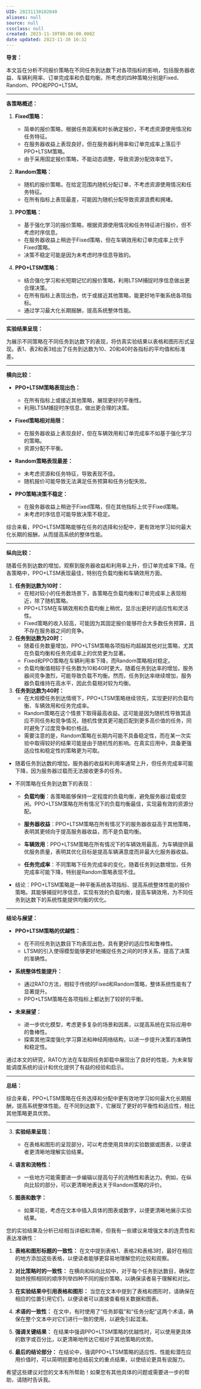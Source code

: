 ```yaml
---
UID: 20231130102040
aliases: null
source: null
cssclass: null
created: 2023-11-30T00:00:00.000Z
date updated: 2023-11-30 16:32
---
```


**导言：**

本文旨在分析不同报价策略在不同任务到达数下对各项指标的影响，包括服务器收益、车辆利用率、订单完成率和负载均衡。所考虑的四种策略分别是Fixed、Random、PPO和PPO+LTSM。

---

**各策略概述：**

1. **Fixed策略：**
   - 简单的报价策略，根据任务距离和时长确定报价，不考虑资源使用情况和任务特征。
   - 在服务器收益上表现良好，但在服务器利用率和订单完成率上落后于PPO+LTSM策略。
   - 由于采用固定报价策略，不能动态调整，导致资源分配效率低下。

2. **Random策略：**
   - 随机的报价策略，在给定范围内随机分配订单，不考虑资源使用情况和任务特征。
   - 在所有指标上表现最差，可能因为随机分配导致资源浪费和拥堵。

3. **PPO策略：**
   - 基于强化学习的报价策略，根据资源使用情况和任务特征进行报价，但不考虑时序信息。
   - 在服务器收益上稍逊于Fixed策略，但在车辆效用和订单完成率上优于Fixed策略。
   - 决策不稳定可能是因为未考虑时序信息导致的。

4. **PPO+LTSM策略：**
   - 结合强化学习和长短期记忆的报价策略，利用LTSM捕捉时序信息做出更合理决策。
   - 在所有指标上表现出色，优于或接近其他策略，能更好地平衡系统各项指标。
   - 通过学习最大化长期报酬，提高系统整体性能。

---

**实验结果呈现：**

为展示不同策略在不同任务到达数下的表现，将仿真实验结果以表格和图形形式呈现。表1、表2和表3给出了任务到达数为10、20和40时各指标的平均值和标准差。

---


**横向比较：**

- **PPO+LTSM策略表现出色：**
  - 在所有指标上或接近其他策略，展现更好的平衡性。
  - 利用LTSM捕捉时序信息，做出更合理的决策。

- **Fixed策略相对局限：**
  - 在服务器收益上表现良好，但在车辆效用和订单完成率不如基于强化学习的策略。
  - 资源分配不平衡。

- **Random策略表现最差：**
  - 未考虑资源和任务特征，导致表现不佳。
  - 随机报价可能导致无法满足任务预算和任务分配失败。

- **PPO策略决策不稳定：**
  - 在服务器收益上稍逊于Fixed策略，但在其他指标上优于Fixed策略。
  - 未考虑时序信息可能导致决策不稳定。

综合来看，PPO+LTSM策略能够在任务的选择和分配中，更有效地学习如何最大化长期的报酬，从而提高系统的整体性能。

---

**纵向比较：**

随着任务到达数的增加，观察到服务器收益和利用率上升，但订单完成率下降。在各策略中，PPO+LTSM表现最佳，特别在负载均衡和车辆效用方面。

1. **任务到达数为10时：**
   - 在相对较小的任务数场景下，各策略在负载均衡和订单完成率上表现相近，除了随机策略。
   - PPO+LTSM在车辆效用和负载均衡上稍优，显示出更好的适应性和灵活性。
   - Fixed策略的收入较高，可能因为其固定报价能够符合大多数任务预算，且不存在服务器之间的竞争。
2. **任务到达数为20时：**
   - 随着任务数量增加，PPO+LTSM策略各项指标均超越其他对比策略，尤其在负载均衡和任务完成率上的优势更为显著。
   - Fixed和PPO策略在车辆利用率下降，而Random策略相对稳定。
   - 负载均衡值相较于任务数为10和40时更大。随着任务到达率的增加，服务器间竞争激烈，可能导致负载不均衡。然而，任务到达率继续增加，服务器负载维持在高水平，因此负载相对较为均衡。
3. **任务到达数为40时：**
   - 在大规模任务到达情境下，PPO+LTSM策略继续领先，实现更好的负载均衡、车辆效用和任务完成率。
   - Random策略在这个情景下取得最高收益。这可能是因为随机性导致其适应不同任务和竞争情况，随机性使其更可能匹配到更多高价值的任务，同时避免了过度竞争和价格战。
   - 需要注意的是，Random策略在长期内可能不具备稳定性，而在某一次实验中取得较好的结果可能是由于随机性的影响。在真实应用中，具备更强适应性和稳定性的策略更为可取。

- 随着任务到达数的增加，服务器的收益和利用率通常上升，但任务完成率可能下降，因为服务器过载而无法接收更多的任务。

- 不同策略在任务到达数下的表现：
  - **负载均衡**：各策略能够保持一定程度的负载均衡，避免服务器过载或空闲。PPO+LTSM策略在所有情况下的负载均衡最佳，实现最有效的资源分配。

  - **服务器收益**：PPO+LTSM策略在所有情况下的服务器收益高于其他策略，表明其更倾向于提高服务器收益，而不是负载均衡。

  - **车辆效用**：PPO+LTSM策略在所有情况下的车辆效用最高，为车辆提供最优服务质量，表明其优化目标是提高车辆满意度而非最大化服务器收益。

  - **任务完成率**：不同策略下任务完成率的变化，随着任务到达数增加，任务完成率可能下降，特别是Random策略表现不佳。

- 结论：PPO+LTSM策略是一种平衡系统各项指标、提高系统整体性能的报价策略。其能够捕捉时序信息，实现有效的负载均衡，提高车辆效用，为不同任务到达数下的系统性能提供均衡的优化。


---

**结论与展望：**

- **PPO+LTSM策略的优越性：**
  - 在不同任务到达数目下均表现出色，具有更好的适应性和鲁棒性。
  - LTSM的引入使得模型能够更好地捕捉任务之间的时序关系，提高了决策的准确性。

- **系统整体性能提升：**
  - 通过RATO方法，相较于传统的Fixed和Random策略，整体系统性能有了显著提升。
  - PPO+LTSM策略在各项指标上都达到了较好的平衡。

- **未来展望：**
  - 进一步优化模型，考虑更多复杂的场景和因素，以提高系统在实际应用中的鲁棒性。
  - 探索其他深度强化学习算法和神经网络结构，以进一步提升决策的准确性和稳定性。

通过本文的研究，RATO方法在车联网任务卸载中展现出了良好的性能，为未来智能调度系统的设计和优化提供了有益的经验和启示。

---

**总结：**

综合来看，PPO+LTSM策略在任务选择和分配中更有效地学习如何最大化长期报酬，提高系统整体性能。在不同到达数下，它展现了更好的平衡性和适应性，相比其他策略更具优势。


---


3. **实验结果呈现：**
   - 在表格和图形的呈现部分，可以考虑使用具体的实验数据或图表，以便读者更清晰地理解实验结果。


6. **语言和流畅性：**
   - 一些地方可能需要进一步编辑以提高句子的流畅性和表达力。例如，在纵向比较的部分，可以更清晰地表达关于Random策略的评价。

7. **图表和数字：**
   - 如果可能，考虑在文本中插入具体的图表或数字，以便更清晰地展示实验结果。

您的实验结果及分析已经相当详细和清晰，但我有一些建议来增强文本的连贯性和表达准确性：

1. **表格和图形标题的一致性：** 在文中提到表格1、表格2和表格3时，最好在相应的地方添加这些表格，以便读者能够更容易地理解您的比较和观察。

2. **对比策略时的一致性：** 在横向和纵向比较中，对于每个任务到达数目，确保您始终按照相同的顺序列举四种不同的报价策略，以确保读者易于理解和对比。

3. **在实验结果中引用表格和图形：** 当您在文本中提到了表格和图形时，请确保在相应的位置引用它们，以便读者可以直接查看相关数据和图表。

4. **术语的一致性：** 在文中，有时使用了“任务卸载”和“任务分配”这两个术语，确保在整个文本中对它们进行一致的使用，以避免引起混淆。

5. **强调关键结果：** 在结果中强调PPO+LTSM策略的优越性时，可以使用更具体的数字或百分比，以更清晰地传达它相对于其他策略的优势。

6. **最后的结论部分：** 在结论中，强调PPO+LTSM策略的适应性、性能和潜在应用价值时，可以简明扼要地总结前文的重点结果，以使结论更具有说服力。

希望这些建议对您的文本有所帮助！如果您有其他具体的问题或需要进一步的帮助，请随时告诉我。